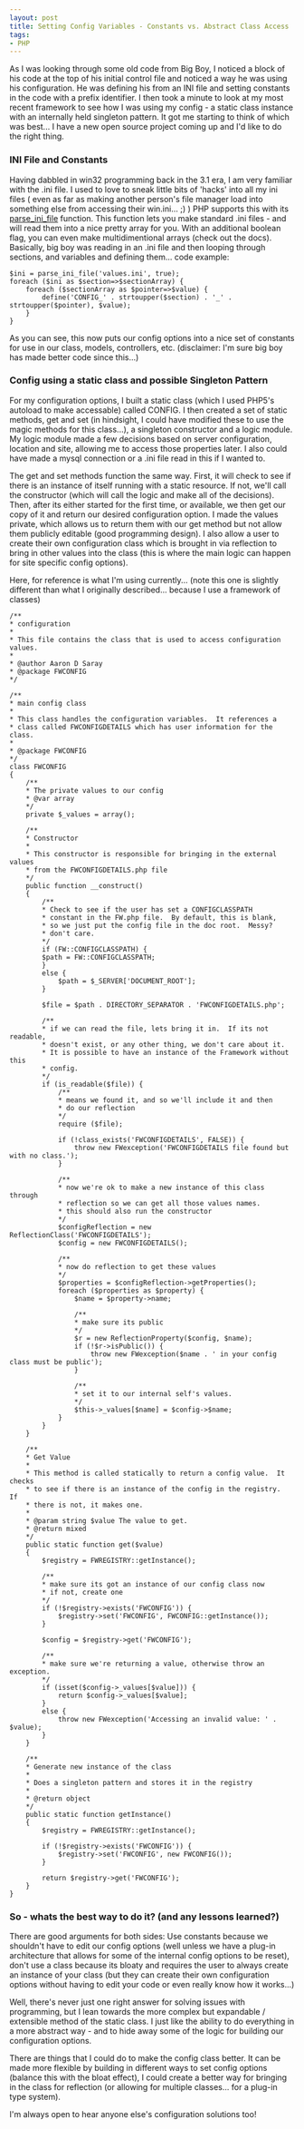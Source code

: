 ```yaml
---
layout: post
title: Setting Config Variables - Constants vs. Abstract Class Access
tags:
- PHP
---
```


As I was looking through some old code from Big Boy, I noticed a block of his code at the top of his initial control file and noticed a way he was using his configuration.  He was defining his from an INI file and setting constants in the code with a prefix identifier.  I then took a minute to look at my most recent framework to see how I was using my config - a static class instance with an internally held singleton pattern.  It got me starting to think of which was best... I have a new open source project coming up and I'd like to do the right thing.

### INI File and Constants

Having dabbled in win32 programming back in the 3.1 era, I am very familiar with the .ini file.  I used to love to sneak little bits of 'hacks' into all my ini files ( even as far as making another person's file manager load into something else from accessing their win.ini... ;) )  PHP supports this with its [parse_ini_file](http://php.net/parse_ini_file) function.  This function lets you make standard .ini files - and will read them into a nice pretty array for you.  With an additional boolean flag, you can even make multidimentional arrays (check out the docs).  Basically, big boy was reading in an .ini file and then looping through sections, and variables and defining them... code example:
    
```php?start_inline=1
$ini = parse_ini_file('values.ini', true);
foreach ($ini as $section=>$sectionArray) {
    foreach ($sectionArray as $pointer=>$value) {
        define('CONFIG_' . strtoupper($section) . '_' . strtoupper($pointer), $value);  
    }
}
```

As you can see, this now puts our config options into a nice set of constants for use in our class, models, controllers, etc.  (disclaimer: I'm sure big boy has made better code since this...)

### Config using a static class and possible Singleton Pattern

For my configuration options, I built a static class (which I used PHP5's autoload to make accessable) called CONFIG.  I then created a set of static methods, get and set (in hindsight, I could have modified these to use the magic methods for this class...), a singleton constructor and a logic module.  My logic module made a few decisions based on server configuration, location and site, allowing me to access those properties later.  I also could have made a mysql connection or a .ini file read in this if I wanted to.

The get and set methods function the same way.  First, it will check to see if there is an instance of itself running with a static resource.  If not, we'll call the constructor (which will call the logic and make all of the decisions).  Then, after its either started for the first time, or available, we then get our copy of it and return our desired configuration option.  I made the values private, which allows us to return them with our get method but not allow them publicly editable (good programming design).   I also allow a user to create their own configuration class which is brought in via reflection to bring in other values into the class (this is where the main logic can happen for site specific config options).

Here, for reference is what I'm using currently... (note this one is slightly different than what I originally described... because I use a framework of classes)

```php?start_inline=1
/**
* configuration
*
* This file contains the class that is used to access configuration values.
*
* @author Aaron D Saray
* @package FWCONFIG
*/

/**
* main config class
*
* This class handles the configuration variables.  It references a
* class called FWCONFIGDETAILS which has user information for the class.
*
* @package FWCONFIG
*/
class FWCONFIG
{
    /**
    * The private values to our config
    * @var array
    */
    private $_values = array();
    
    /**
    * Constructor
    *
    * This constructor is responsible for bringing in the external values
    * from the FWCONFIGDETAILS.php file
    */
    public function __construct()
    {
        /**
        * Check to see if the user has set a CONFIGCLASSPATH
        * constant in the FW.php file.  By default, this is blank,
        * so we just put the config file in the doc root.  Messy?
        * don't care.
        */
        if (FW::CONFIGCLASSPATH) {
        $path = FW::CONFIGCLASSPATH;
        }
        else {
            $path = $_SERVER['DOCUMENT_ROOT'];
        }
        
        $file = $path . DIRECTORY_SEPARATOR . 'FWCONFIGDETAILS.php';

        /**
        * if we can read the file, lets bring it in.  If its not readable,
        * doesn't exist, or any other thing, we don't care about it.
        * It is possible to have an instance of the Framework without this
        * config.
        */
        if (is_readable($file)) {
            /**
            * means we found it, and so we'll include it and then
            * do our reflection
            */
            require ($file);
            
            if (!class_exists('FWCONFIGDETAILS', FALSE)) {
                throw new FWexception('FWCONFIGDETAILS file found but with no class.');
            }

            /**
            * now we're ok to make a new instance of this class through
            * reflection so we can get all those values names.
            * this should also run the constructor
            */
            $configReflection = new ReflectionClass('FWCONFIGDETAILS');
            $config = new FWCONFIGDETAILS();
            
            /**
            * now do reflection to get these values
            */
            $properties = $configReflection->getProperties();
            foreach ($properties as $property) {
                $name = $property->name;

                /**
                * make sure its public
                */
                $r = new ReflectionProperty($config, $name);
                if (!$r->isPublic()) {
                    throw new FWexception($name . ' in your config class must be public');
                }
                
                /**
                * set it to our internal self's values.
                */
                $this->_values[$name] = $config->$name;
            }
        }
    }

    /**
    * Get Value
    *
    * This method is called statically to return a config value.  It checks
    * to see if there is an instance of the config in the registry.  If
    * there is not, it makes one.
    *
    * @param string $value The value to get.
    * @return mixed
    */
    public static function get($value)
    {
        $registry = FWREGISTRY::getInstance();
    
        /**
        * make sure its got an instance of our config class now
        * if not, create one
        */
        if (!$registry->exists('FWCONFIG')) {
            $registry->set('FWCONFIG', FWCONFIG::getInstance());
        }
        
        $config = $registry->get('FWCONFIG');

        /**
        * make sure we're returning a value, otherwise throw an exception.
        */
        if (isset($config->_values[$value])) {
            return $config->_values[$value];
        }
        else {
            throw new FWexception('Accessing an invalid value: ' . $value);
        }
    }

    /**
    * Generate new instance of the class
    *
    * Does a singleton pattern and stores it in the registry
    *
    * @return object
    */
    public static function getInstance()
    {
        $registry = FWREGISTRY::getInstance();
        
        if (!$registry->exists('FWCONFIG')) {
            $registry->set('FWCONFIG', new FWCONFIG());
        }
        
        return $registry->get('FWCONFIG');
    }
}
```

### So - whats the best way to do it? (and any lessons learned?)

There are good arguments for both sides: Use constants because we shouldn't have to edit our config options (well unless we have a plug-in architecture that allows for some of the internal config options to be reset), don't use a class because its bloaty and requires the user to always create an instance of your class (but they can create their own configuration options without having to edit your code or even really know how it works...)

Well, there's never just one right answer for solving issues with programming, but I lean towards the more complex but expandable / extensible method of the static class.  I just like the ability to do everything in a more abstract way - and to hide away some of the logic for building our configuration options.

There are things that I could do to make the config class better.  It can be made more flexible by building in different ways to set config options (balance this with the bloat effect), I could create a better way for bringing in the class for reflection (or allowing for multiple classes... for a plug-in type system).

I'm always open to hear anyone else's configuration solutions too!
